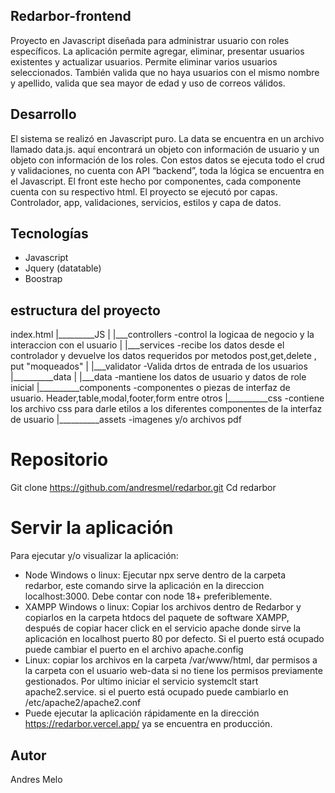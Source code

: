 ## Redarbor-frontend
Proyecto en Javascript diseñada para administrar usuario con roles específicos. La aplicación permite agregar, eliminar, presentar usuarios existentes y actualizar usuarios. Permite eliminar varios usuarios seleccionados. También valida que no haya usuarios con el mismo nombre y apellido, valida que sea mayor de edad y uso de correos válidos.

## Desarrollo
El sistema se realizó en Javascript puro. La data se encuentra en un archivo llamado data.js. aquí encontrará un objeto con información de usuario y un objeto con información de los roles. Con estos datos se ejecuta todo el crud y validaciones, no cuenta con API “backend”, toda la lógica se encuentra en el Javascript. El front este hecho por componentes, cada componente cuenta con su respectivo html. El proyecto se ejecutó por capas. Controlador, app, validaciones, servicios, estilos y capa de datos.

## Tecnologías
-	Javascript
-	Jquery (datatable)
-	Boostrap
## estructura del proyecto
   index.html
   |_________JS
   |          |___controllers   -control la logicaa de negocio y la interaccion con el usuario 
   |          |___services      -recibe los datos desde el controlador y devuelve los datos requeridos por metodos post,get,delete , put "moqueados"
   |          |___validator     -Valida drtos de entrada de los usuarios
   |__________data
   |          |___data          -mantiene los datos de usuario y datos de role inicial
   |__________components        -componentes o piezas de interfaz de usuario. Header,table,modal,footer,form entre otros
   |__________css               -contiene los archivo css para darle etilos a los diferentes componentes de la interfaz de usuario
   |__________assets            -imagenes y/o archivos pdf

# Repositorio
Git clone https://github.com/andresmel/redarbor.git
Cd redarbor
# Servir la aplicación
Para ejecutar y/o visualizar la aplicación:
-	Node Windows o linux: Ejecutar npx serve dentro de la carpeta redarbor, este comando sirve la aplicación en la direccion localhost:3000. Debe contar con node 18+ preferiblemente.
-	XAMPP Windows o linux: Copiar los archivos dentro de Redarbor y copiarlos en la carpeta htdocs del paquete de software XAMPP, después de copiar hacer click en el servicio apache donde sirve la aplicación en localhost puerto 80 por defecto. Si el puerto está ocupado puede cambiar el puerto en el archivo apache.config
-	Linux: copiar los archivos en la carpeta /var/www/html, dar permisos a la carpeta con el usuario web-data si no tiene los permisos previamente gestionados. Por ultimo iniciar el servicio systemclt start apache2.service. si el puerto está ocupado puede cambiarlo en /etc/apache2/apache2.conf
-	Puede ejecutar la aplicación rápidamente en la dirección https://redarbor.vercel.app/ ya se encuentra en producción.
## Autor
Andres Melo 




